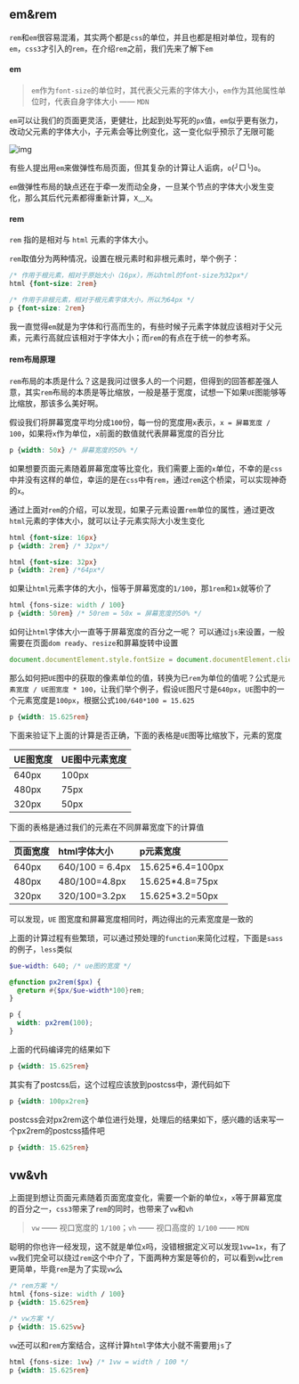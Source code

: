 ## em&rem

`rem`和`em`很容易混淆，其实两个都是`css`的单位，并且也都是相对单位，现有的`em`，`css3`才引入的`rem`，在介绍`rem`之前，我们先来了解下`em`

#### em

> `em`作为`font-size`的单位时，其代表父元素的字体大小，`em`作为其他属性单位时，代表自身字体大小 —— `MDN`

`em`可以让我们的页面更灵活，更健壮，比起到处写死的`px`值，`em`似乎更有张力，改动父元素的字体大小，子元素会等比例变化，这一变化似乎预示了无限可能

![img](assets/519-20200902171819362.png)

有些人提出用`em`来做弹性布局页面，但其复杂的计算让人诟病，`o`(╯□╰)`o`。

`em`做弹性布局的缺点还在于牵一发而动全身，一旦某个节点的字体大小发生变化，那么其后代元素都得重新计算，`X`﹏`X`。

#### rem

`rem` 指的是相对与 `html` 元素的字体大小。

`rem`取值分为两种情况，设置在根元素时和非根元素时，举个例子：

```css
/* 作用于根元素，相对于原始大小（16px），所以html的font-size为32px*/
html {font-size: 2rem}

/* 作用于非根元素，相对于根元素字体大小，所以为64px */
p {font-size: 2rem}
```

我一直觉得`em`就是为字体和行高而生的，有些时候子元素字体就应该相对于父元素，元素行高就应该相对于字体大小；而`rem`的有点在于统一的参考系。

#### rem布局原理

`rem`布局的本质是什么？这是我问过很多人的一个问题，但得到的回答都差强人意，其实`rem`布局的本质是等比缩放，一般是基于宽度，试想一下如果`UE`图能够等比缩放，那该多么美好啊。

假设我们将屏幕宽度平均分成`100`份，每一份的宽度用`x`表示，`x = 屏幕宽度 / 100`，如果将`x`作为单位，`x`前面的数值就代表屏幕宽度的百分比

```css
p {width: 50x} /* 屏幕宽度的50% */
```

如果想要页面元素随着屏幕宽度等比变化，我们需要上面的`x`单位，不幸的是`css`中并没有这样的单位，幸运的是在`css`中有`rem`，通过`rem`这个桥梁，可以实现神奇的`x`。

通过上面对`rem`的介绍，可以发现，如果子元素设置`rem`单位的属性，通过更改`html`元素的字体大小，就可以让子元素实际大小发生变化

```Css
html {font-size: 16px}
p {width: 2rem} /* 32px*/

html {font-size: 32px}
p {width: 2rem} /*64px*/
```

如果让`html`元素字体的大小，恒等于屏幕宽度的`1/100`，那`1rem`和`1x`就等价了

```css
html {fons-size: width / 100}
p {width: 50rem} /* 50rem = 50x = 屏幕宽度的50% */
```

如何让`html`字体大小一直等于屏幕宽度的百分之一呢？ 可以通过`js`来设置，一般需要在页面`dom ready`、`resize`和屏幕旋转中设置

```js
document.documentElement.style.fontSize = document.documentElement.clientWidth / 100 + 'px';
```

那么如何把``UE``图中的获取的像素单位的值，转换为已``rem``为单位的值呢？公式是`元素宽度 / UE图宽度 * 100`，让我们举个例子，假设``UE``图尺寸是``640px``，``UE``图中的一个元素宽度是``100px``，根据公式`100/640*100 = 15.625`

```css
p {width: 15.625rem}
```

下面来验证下上面的计算是否正确，下面的表格是`UE`图等比缩放下，元素的宽度

| UE图宽度 | UE图中元素宽度 |
| :------- | :------------- |
| 640px    | 100px          |
| 480px    | 75px           |
| 320px    | 50px           |

下面的表格是通过我们的元素在不同屏幕宽度下的计算值

| 页面宽度 | html字体大小    | p元素宽度        |
| :------- | :-------------- | :--------------- |
| 640px    | 640/100 = 6.4px | 15.625*6.4=100px |
| 480px    | 480/100=4.8px   | 15.625*4.8=75px  |
| 320px    | 320/100=3.2px   | 15.625*3.2=50px  |

可以发现，`UE` 图宽度和屏幕宽度相同时，两边得出的元素宽度是一致的

上面的计算过程有些繁琐，可以通过预处理的`function`来简化过程，下面是`sass`的例子，`less`类似

```scss
$ue-width: 640; /* ue图的宽度 */

@function px2rem($px) {
  @return #{$px/$ue-width*100}rem;
}

p {
  width: px2rem(100);
}
```

上面的代码编译完的结果如下

```css
p {width: 15.625rem}
```

其实有了postcss后，这个过程应该放到postcss中，源代码如下

```css
p {width: 100px2rem}
```

postcss会对px2rem这个单位进行处理，处理后的结果如下，感兴趣的话来写一个px2rem的postcss插件吧

```css
p {width: 15.625rem}
```

## vw&vh

上面提到想让页面元素随着页面宽度变化，需要一个新的单位`x`，`x`等于屏幕宽度的百分之一，`css3`带来了`rem`的同时，也带来了`vw`和`vh`

> `vw` —— 视口宽度的 `1/100`；`vh` —— 视口高度的 `1/100` —— `MDN`

聪明的你也许一经发现，这不就是单位`x`吗，没错根据定义可以发现`1vw=1x`，有了`vw`我们完全可以绕过`rem`这个中介了，下面两种方案是等价的，可以看到`vw`比`rem`更简单，毕竟`rem`是为了实现`vw`么

```css
/* rem方案 */
html {fons-size: width / 100}
p {width: 15.625rem}

/* vw方案 */
p {width: 15.625vw}
```

`vw`还可以和`rem`方案结合，这样计算`html`字体大小就不需要用`js`了

```css
html {fons-size: 1vw} /* 1vw = width / 100 */
p {width: 15.625rem}
```

